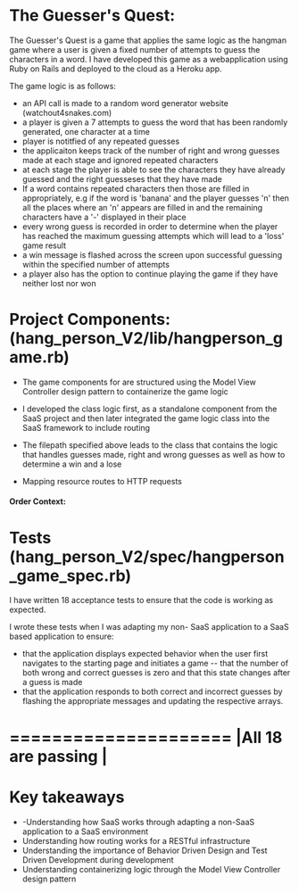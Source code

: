 The Guesser's Quest:
=================================================================================================
The Guesser's Quest is a game that applies the same logic as the hangman game where a user is given a fixed number of attempts to guess the characters in a word. I have developed this game as a webapplication using Ruby on Rails and deployed to the cloud as a Heroku app.

The game logic is as follows: 
- an API call is made to  a random word generator website (watchout4snakes.com)
- a player is given a 7 attempts to guess the word that has been randomly generated, one character at a time 
- player is notitfied of any repeated guesses
- the applicaiton keeps track of the number of right and wrong guesses made at each stage and ignored repeated characters
- at each stage the player is able to see the characters they have already guessed and the right guesseses that they have made
- If a word contains repeated characters then those are filled in appropriately, e.g if the word is 'banana' and the player guesses 'n' then all the places where an 'n' appears are filled in and the remaining characters have a '-' displayed in their place
- every wrong guess is recorded in order to determine when the player has reached the maximum guessing attempts which will lead to a 'loss' game result
- a win message is flashed across the screen upon successful guessing within the specified number of attempts
- a player also has the option to continue playing the game if they have neither lost nor won

Project Components: (hang_person_V2/lib/hangperson_game.rb)
===================
- The game components for are structured using the Model View Controller design pattern to containerize the game logic

- I developed the class logic first, as a standalone component from the SaaS project and then later integrated the game logic class into the SaaS framework  to include routing
- The filepath specified above leads to the class that contains the logic that handles guesses made, right and wrong guesses as well as how to determine a win and a lose
- Mapping resource routes to HTTP requests

 
 #### Order Context:
 
Tests (hang_person_V2/spec/hangperson_game_spec.rb)
=================
I have written 18 acceptance tests to ensure that the code is working as expected. 

I wrote these tests when I was adapting my non- SaaS application to a SaaS based application to ensure:
- that the application displays expected behavior when the user first navigates to the starting page and initiates a game
 -- that the number of both wrong and correct guesses is zero and that this state changes after a guess is made
- that the application responds to both correct and incorrect guesses by flashing the appropriate messages and updating the respective arrays. 

 =====================
|All 18 are passing  |
 =====================

Key takeaways
==============
- -Understanding how SaaS works through adapting a non-SaaS application to a SaaS environment 
- Understanding how routing works for a RESTful infrastructure
- Understanding the importance of Behavior Driven Design and Test Driven Development during development
- Understanding containerizing logic through the Model View Controller design pattern





